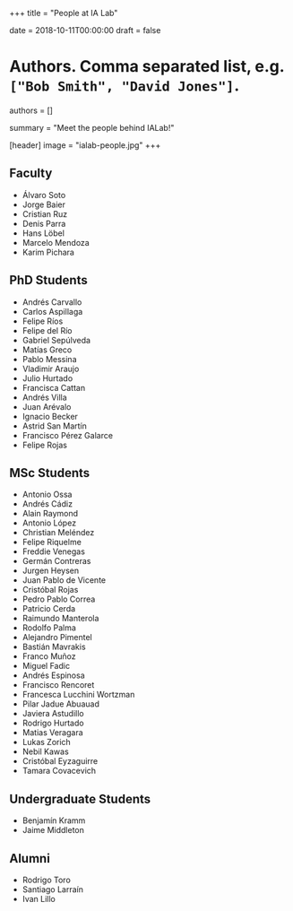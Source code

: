 +++
title = "People at IA Lab"

date = 2018-10-11T00:00:00
draft = false

# Authors. Comma separated list, e.g. `["Bob Smith", "David Jones"]`.
authors = []

summary = "Meet the people behind IALab!"

[header]
image = "ialab-people.jpg"
+++

## Faculty

- Álvaro Soto
- Jorge Baier
- Cristian Ruz
- Denis Parra
- Hans Löbel
- Marcelo Mendoza
- Karim Pichara

## PhD Students

- Andrés Carvallo
- Carlos Aspillaga
- Felipe Ríos
- Felipe del Río
- Gabriel Sepúlveda
- Matías Greco
- Pablo Messina
- Vladimir Araujo
- Julio Hurtado
- Francisca Cattan
- Andrés Villa
- Juan Arévalo
- Ignacio Becker
- Astrid San Martín
- Francisco Pérez Galarce
- Felipe Rojas

## MSc Students 

- Antonio Ossa
- Andrés Cádiz
- Alain Raymond
- Antonio López
- Christian Meléndez
- Felipe Riquelme
- Freddie Venegas
- Germán Contreras
- Jurgen Heysen
- Juan Pablo de Vicente
- Cristóbal Rojas
- Pedro Pablo Correa
- Patricio Cerda
- Raimundo Manterola
- Rodolfo Palma
- Alejandro Pimentel
- Bastián Mavrakis
- Franco Muñoz
- Miguel Fadic
- Andrés Espinosa
- Francisco Rencoret
- Francesca Lucchini Wortzman
- Pilar Jadue Abuauad
- Javiera Astudillo
- Rodrigo Hurtado
- Matias Veragara
- Lukas Zorich
- Nebil Kawas
- Cristóbal Eyzaguirre
- Tamara Covacevich


## Undergraduate Students

- Benjamín Kramm
- Jaime Middleton

## Alumni

- Rodrigo Toro
- Santiago Larraín
- Ivan Lillo
